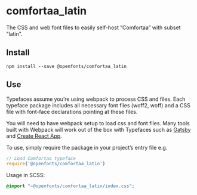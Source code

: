 
# comfortaa_latin

The CSS and web font files to easily self-host “Comfortaa” with subset "latin".

## Install

`npm install --save @openfonts/comfortaa_latin`

## Use

Typefaces assume you’re using webpack to process CSS and files. Each typeface
package includes all necessary font files (woff2, woff) and a CSS file with
font-face declarations pointing at these files.

You will need to have webpack setup to load css and font files. Many tools built
with Webpack will work out of the box with Typefaces such as [Gatsby](https://github.com/gatsbyjs/gatsby)
and [Create React App](https://github.com/facebookincubator/create-react-app).

To use, simply require the package in your project’s entry file e.g.

```javascript
// Load Comfortaa typeface
require('@openfonts/comfortaa_latin')
```

Usage in SCSS:
```scss
@import "~@openfonts/comfortaa_latin/index.css";
```
